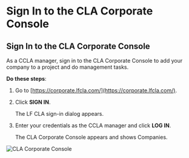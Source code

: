 # Sign In to the CLA Corporate Console

## Sign In to the CLA Corporate Console

As a CCLA manager, sign in to the CLA Corporate Console to add your company to a project and do management tasks.

**Do these steps**:

1. Go to [https://corporate.lfcla.com/](https://corporate.lfcla.com/).
2. Click **SIGN IN**.

   The LF CLA sign-in dialog appears.

3. Enter your credentials as the CCLA manager and click **LOG IN**.

   The CLA Corporate Console appears and shows Companies.

![CLA Corporate Console](https://firebasestorage.googleapis.com/v0/b/gitbook-28427.appspot.com/o/assets%2F-LuWIT3NfRhMt-F50U5n%2F-LuXUenJzl7sWiTp19eT%2F-LuXUhBzXKslKr6ka1HD%2Fcla-corporate-console.png?generation=1574684255686714&alt=media)

